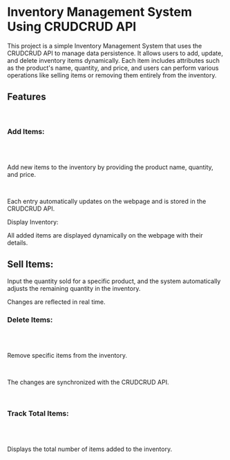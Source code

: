 <h1>Inventory Management System Using CRUDCRUD API</h1>
<p>This project is a simple Inventory Management System that uses the CRUDCRUD API to manage data persistence. It allows users to add, update, and delete inventory items dynamically. Each item includes attributes such as the product's name, quantity, and price, and users can perform various operations like selling items or removing them entirely from the inventory.</p>
<h2>Features</h2><br>
<h3>Add Items:</h3><br><br>

<p>Add new items to the inventory by providing the product name, quantity, and price.</p><br>
<p>Each entry automatically updates on the webpage and is stored in the CRUDCRUD API.</p>
<p>Display Inventory:
</p>
<p>All added items are displayed dynamically on the webpage with their details.</p>
<h2>Sell Items:</h2>

<p>Input the quantity sold for a specific product, and the system automatically adjusts the remaining quantity in the inventory.</p>
<p>Changes are reflected in real time.</p>
<h3>Delete Items:</h3><br><br>
<p>Remove specific items from the inventory.</p><br>
<p>The changes are synchronized with the CRUDCRUD API.</p><br>
<h3>Track Total Items:</h3><br><br>

<p>Displays the total number of items added to the inventory.
</p>
